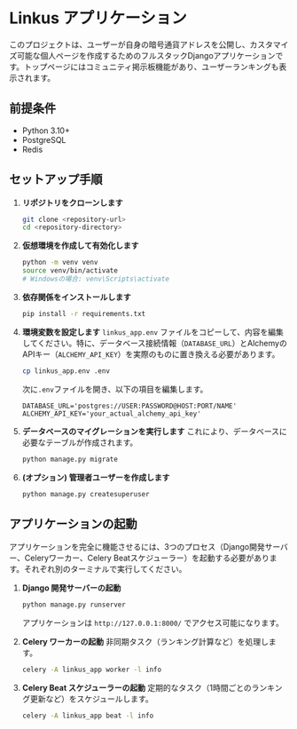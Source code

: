 # Linkus アプリケーション

このプロジェクトは、ユーザーが自身の暗号通貨アドレスを公開し、カスタマイズ可能な個人ページを作成するためのフルスタックDjangoアプリケーションです。トップページにはコミュニティ掲示板機能があり、ユーザーランキングも表示されます。

## 前提条件

*   Python 3.10+
*   PostgreSQL
*   Redis

## セットアップ手順

1.  **リポジトリをクローンします**
    ```bash
    git clone <repository-url>
    cd <repository-directory>
    ```

2.  **仮想環境を作成して有効化します**
    ```bash
    python -m venv venv
    source venv/bin/activate
    # Windowsの場合: venv\Scripts\activate
    ```

3.  **依存関係をインストールします**
    ```bash
    pip install -r requirements.txt
    ```

4.  **環境変数を設定します**
    `linkus_app.env` ファイルをコピーして、内容を編集してください。特に、データベース接続情報（`DATABASE_URL`）とAlchemyのAPIキー（`ALCHEMY_API_KEY`）を実際のものに置き換える必要があります。

    ```bash
    cp linkus_app.env .env
    ```
    次に`.env`ファイルを開き、以下の項目を編集します。
    ```
    DATABASE_URL='postgres://USER:PASSWORD@HOST:PORT/NAME'
    ALCHEMY_API_KEY='your_actual_alchemy_api_key'
    ```

5.  **データベースのマイグレーションを実行します**
    これにより、データベースに必要なテーブルが作成されます。
    ```bash
    python manage.py migrate
    ```

6.  **(オプション) 管理者ユーザーを作成します**
    ```bash
    python manage.py createsuperuser
    ```

## アプリケーションの起動

アプリケーションを完全に機能させるには、3つのプロセス（Django開発サーバー、Celeryワーカー、Celery Beatスケジューラー）を起動する必要があります。それぞれ別のターミナルで実行してください。

1.  **Django 開発サーバーの起動**
    ```bash
    python manage.py runserver
    ```
    アプリケーションは `http://127.0.0.1:8000/` でアクセス可能になります。

2.  **Celery ワーカーの起動**
    非同期タスク（ランキング計算など）を処理します。
    ```bash
    celery -A linkus_app worker -l info
    ```

3.  **Celery Beat スケジューラーの起動**
    定期的なタスク（1時間ごとのランキング更新など）をスケジュールします。
    ```bash
    celery -A linkus_app beat -l info
    ```

